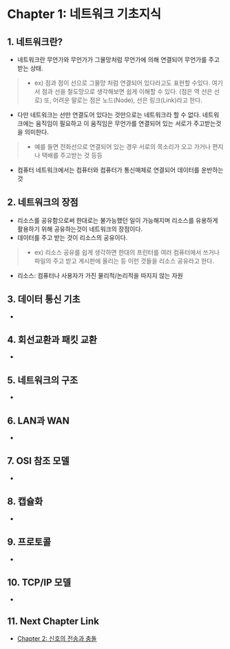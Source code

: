 #  Chapter 1: 네트워크 기초지식 #

## 1. 네트워크란?
- 네트워크란 무언가와 무언가가 그물망처럼 무언가에 의해 연결되어 무언가를 주고받는 상태.

> - ex) 점과 점이 선으로 그물망 처럼 연결되어 있다라고도 표현할 수있다. 여기서 점과 선을 철도망으로 생각해보면 쉽게 이해할 수 있다. (점은 역 선은 선로) 또, 어려운 말로는 점은 노드(Node), 선은 링크(Link)라고 한다. 

- 다만 네트워크는 선만 연결도어 있다는 것만으로는 네트워크라 할 수 없다. 네트워크에는 움직임이 필요하고 이 움직임은 무언가를 연결되어 있는 서로가 주고받는것을 의미한다.

> - 예를 들면 전화선으로 연결되어 있는 경우 서로의 목소리가 오고 가거나 편지나 택배를 주고받는 것 등등

- 컴퓨터 네트워크에서는 컴퓨터와 컴퓨터가 통신매체로 연결되어 데이터를 운반하는 것

## 2. 네트워크의 장점
- 리소스를 공유함으로써 한대로는 불가능했던 일이 가능해지며 리소스를 유용하게 활용하기 위해 공유하는것이 네트워크의 장점이다.
- 데이터를 주고 받는 것이 리소스의 공유이다.

> - ex) 리소스 공유를 쉽게 생각하면 한대의 프린터를 여러 컴퓨터에서 쓰거나 파일의 주고 받고 게시판에 올리는 등 이런 것들을 리소스 공유라고 한다.

* 리소스: 컴퓨터나 사용자가 가진 물리적/논리적을 따지지 않는 자원

## 3. 데이터 통신 기초
- 

## 4. 회선교환과 패킷 교환
-

## 5. 네트워크의 구조
-  

## 6. LAN과 WAN
- 

## 7. OSI 참조 모델
- 

## 8. 캡슐화
- 

## 9. 프로토콜
- 

## 10. TCP/IP 모델
- 

## 11. Next Chapter Link
- [Chapter 2: 신호의 전송과 충돌](https://github.com/wargi/Etc/blob/master/Network/Chapter2.md)
